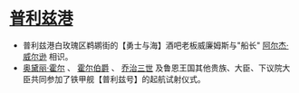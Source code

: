 # [普利兹港](../地区/普利兹港.md)

+ 普利兹港白玫瑰区鹈鹕街的【勇士与海】酒吧老板威廉姆斯与"船长" [阿尔杰·威尔逊](../人物/阿尔杰·威尔逊.md) 相识。
+ [奥黛丽·霍尔](../人物/奥黛丽·霍尔.md) 、 [霍尔伯爵](../人物/霍尔伯爵.md) 、 [乔治三世](../人物/乔治三世.md) 及鲁恩王国其他贵族、大臣、下议院大臣共同参加了铁甲舰【普利兹号】的起航试射仪式。